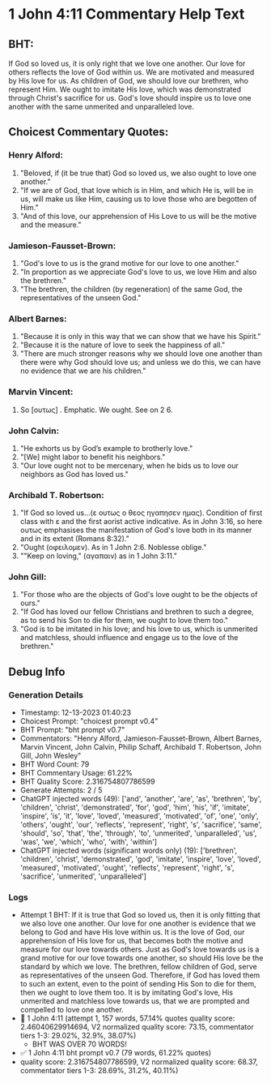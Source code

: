 # 1 John 4:11 Commentary Help Text

## BHT:
If God so loved us, it is only right that we love one another. Our love for others reflects the love of God within us. We are motivated and measured by His love for us. As children of God, we should love our brethren, who represent Him. We ought to imitate His love, which was demonstrated through Christ's sacrifice for us. God's love should inspire us to love one another with the same unmerited and unparalleled love.

## Choicest Commentary Quotes:
### Henry Alford:
1. "Beloved, if (it be true that) God so loved us, we also ought to love one another."
2. "If we are of God, that love which is in Him, and which He is, will be in us, will make us like Him, causing us to love those who are begotten of Him."
3. "And of this love, our apprehension of His Love to us will be the motive and the measure."

### Jamieson-Fausset-Brown:
1. "God's love to us is the grand motive for our love to one another." 
2. "In proportion as we appreciate God's love to us, we love Him and also the brethren."
3. "The brethren, the children (by regeneration) of the same God, the representatives of the unseen God."

### Albert Barnes:
1. "Because it is only in this way that we can show that we have his Spirit."
2. "Because it is the nature of love to seek the happiness of all."
3. "There are much stronger reasons why we should love one another than there were why God should love us; and unless we do this, we can have no evidence that we are his children."

### Marvin Vincent:
1. So [ουτως] . Emphatic. 
We ought. See on 2 6.


### John Calvin:
1. "He exhorts us by God’s example to brotherly love."
2. "[We] might labor to benefit his neighbors."
3. "Our love ought not to be mercenary, when he bids us to love our neighbors as God has loved us."

### Archibald T. Robertson:
1. "If God so loved us...(ε ουτως ο θεος ηγαπησεν ημας). Condition of first class with ε and the first aorist active indicative. As in John 3:16, so here ουτως emphasises the manifestation of God's love both in its manner and in its extent (Romans 8:32)."
2. "Ought (οφειλομεν). As in 1 John 2:6. Noblesse oblige."
3. ""Keep on loving," (αγαπαιν) as in 1 John 3:11."

### John Gill:
1. "For those who are the objects of God's love ought to be the objects of ours."
2. "If God has loved our fellow Christians and brethren to such a degree, as to send his Son to die for them, we ought to love them too."
3. "God is to be imitated in his love; and his love to us, which is unmerited and matchless, should influence and engage us to the love of the brethren."


## Debug Info
### Generation Details
- Timestamp: 12-13-2023 01:40:23
- Choicest Prompt: "choicest prompt v0.4"
- BHT Prompt: "bht prompt v0.7"
- Commentators: "Henry Alford, Jamieson-Fausset-Brown, Albert Barnes, Marvin Vincent, John Calvin, Philip Schaff, Archibald T. Robertson, John Gill, John Wesley"
- BHT Word Count: 79
- BHT Commentary Usage: 61.22%
- BHT Quality Score: 2.316754807786599
- Generate Attempts: 2 / 5
- ChatGPT injected words (49):
	['and', 'another', 'are', 'as', 'brethren', 'by', 'children', 'christ', 'demonstrated', 'for', 'god', 'him', 'his', 'if', 'imitate', 'inspire', 'is', 'it', 'love', 'loved', 'measured', 'motivated', 'of', 'one', 'only', 'others', 'ought', 'our', 'reflects', 'represent', 'right', 's', 'sacrifice', 'same', 'should', 'so', 'that', 'the', 'through', 'to', 'unmerited', 'unparalleled', 'us', 'was', 'we', 'which', 'who', 'with', 'within']
- ChatGPT injected words (significant words only) (19):
	['brethren', 'children', 'christ', 'demonstrated', 'god', 'imitate', 'inspire', 'love', 'loved', 'measured', 'motivated', 'ought', 'reflects', 'represent', 'right', 's', 'sacrifice', 'unmerited', 'unparalleled']

### Logs
- Attempt 1 BHT: If it is true that God so loved us, then it is only fitting that we also love one another. Our love for one another is evidence that we belong to God and have His love within us. It is the love of God, our apprehension of His love for us, that becomes both the motive and measure for our love towards others. Just as God's love towards us is a grand motive for our love towards one another, so should His love be the standard by which we love. The brethren, fellow children of God, serve as representatives of the unseen God. Therefore, if God has loved them to such an extent, even to the point of sending His Son to die for them, then we ought to love them too. It is by imitating God's love, His unmerited and matchless love towards us, that we are prompted and compelled to love one another.
- 🔄 1 John 4:11 (attempt 1, 157 words, 57.14% quotes quality score: 2.46040629914694, V2 normalized quality score: 73.15, commentator tiers 1-3: 29.02%, 32.9%, 38.07%) 
	- BHT WAS OVER 70 WORDS!
- ✅ 1 John 4:11 bht prompt v0.7 (79 words, 61.22% quotes)
- quality score: 2.316754807786599, V2 normalized quality score: 68.37, commentator tiers 1-3: 28.69%, 31.2%, 40.11%)